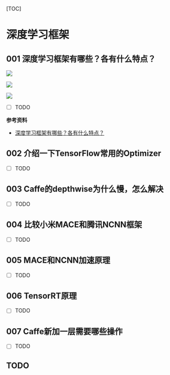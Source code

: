 [TOC]

# 深度学习框架

## 001 深度学习框架有哪些？各有什么特点？

![](https://pic3.zhimg.com/v2-0d2a60f29eb01e15bc330e7588e792f1_r.jpg)

![](https://pic4.zhimg.com/80/v2-3571712a88cbafd4c53aba488d95496f_hd.jpg)

![](https://pic2.zhimg.com/v2-3e4cfdb60340b3781ce4607cea7cc3c4_r.jpg)

- [ ] TODO

**参考资料**

- [深度学习框架有哪些？各有什么特点？](https://www.zhihu.com/question/330766768/answer/724694967)

## 002 介绍一下TensorFlow常用的Optimizer

- [ ] TODO

## 003 Caffe的depthwise为什么慢，怎么解决

- [ ] TODO

## 004 比较小米MACE和腾讯NCNN框架

- [ ] TODO

## 005 MACE和NCNN加速原理

- [ ] TODO

## 006 TensorRT原理

- [ ] TODO

## 007 Caffe新加一层需要哪些操作

- [ ] TODO

## TODO

